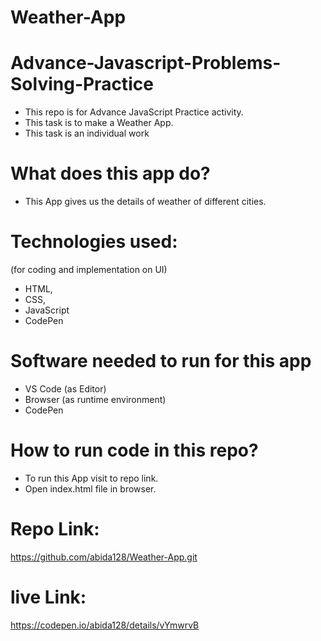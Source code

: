 # Weather-App

# Advance-Javascript-Problems-Solving-Practice
- This repo is for Advance JavaScript Practice activity.
- This task is to make a Weather App.
- This task is an individual work

# What does this app do?
- This App gives us the details of weather of different cities.

# Technologies used:
(for coding and implementation on UI)

- HTML,
- CSS,
- JavaScript
- CodePen

# Software needed to run for this app
- VS Code (as Editor)
- Browser (as runtime environment)
- CodePen

# How to run code in this repo?
- To run this App visit to repo link.
- Open index.html file in browser.

# Repo Link:
  https://github.com/abida128/Weather-App.git
  # live Link:
   https://codepen.io/abida128/details/vYmwrvB
